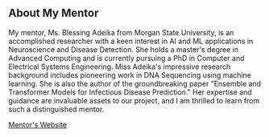 ## About My Mentor

My mentor, Ms. Blessing Adeika from Morgan State University, is an accomplished researcher with a keen interest in AI and ML applications in Neuroscience and Disease Detection. She holds a master's degree in Advanced Computing and is currently pursuing a PhD in Computer and Electrical Systems Engineering. Miss Adeika's impressive research background includes pioneering work in DNA Sequencing using machine learning. She is also the author of the groundbreaking paper "Ensemble and Transformer Models for Infectious Disease Prediction." Her expertise and guidance are invaluable assets to our project, and I am thrilled to learn from such a distinguished mentor.

[Mentor's Website]([https://htilua.org/about-the-pi](https://www.linkedin.com/in/peace-amhanesi-a445ab232)/)



